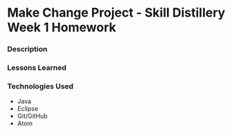 # Make Change Project - Skill Distillery Week 1 Homework

### Description

### Lessons Learned

### Technologies Used
- Java
- Eclipse
- Git/GitHub
- Atom
